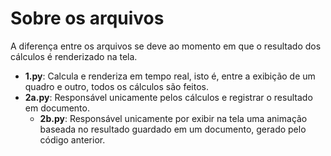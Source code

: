 # Sobre os arquivos
A diferença entre os arquivos se deve ao momento em que o resultado dos cálculos é renderizado na tela.
* __1.py__: Calcula e renderiza em tempo real, isto é, entre a exibição de um quadro e outro, todos os cálculos são feitos.
* __2a.py__: Responsável unicamente pelos cálculos e registrar o resultado em documento.
  * __2b.py__: Responsável unicamente por exibir na tela uma animação baseada no resultado guardado em um documento, gerado pelo código anterior.
